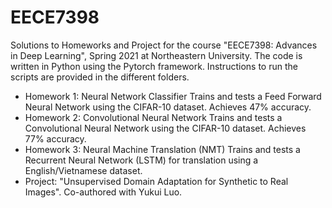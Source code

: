 # EECE7398

Solutions to Homeworks and Project for the course "EECE7398: Advances in Deep Learning", Spring 2021 at Northeastern University. The code is written in Python using the Pytorch framework. Instructions to run the scripts are provided in the different folders.

- Homework 1: Neural Network Classifier
	Trains and tests a Feed Forward Neural Network using the CIFAR-10 dataset. Achieves 47% accuracy.
- Homework 2: Convolutional Neural Network
	Trains and tests a Convolutional Neural Network using the CIFAR-10 dataset. Achieves 77% accuracy.
- Homework 3: Neural Machine Translation (NMT)
	Trains and tests a Recurrent Neural Network (LSTM) for translation using a English/Vietnamese dataset.
- Project: "Unsupervised Domain Adaptation for Synthetic to Real Images". Co-authored with Yukui Luo.
